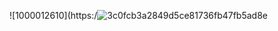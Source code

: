 ![1000012610](https:/![3c0fcb3a2849d5ce81736fb47fb5ad8e](https://github.com/user-attachments/assets/960b98cd-7ad5-4918-a7ce-f0cc10fe98d8)

